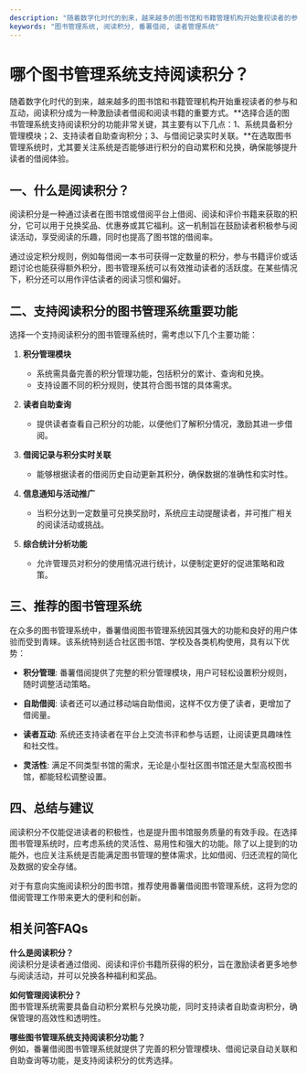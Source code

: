 ```yaml
---
description: "随着数字化时代的到来，越来越多的图书馆和书籍管理机构开始重视读者的参与和互动，阅读积分成为一种激励读者借阅和阅读书籍的重要方式。**选择合适的图书管理系统支持阅读积分的功能非常关键，其主要有以下几点：1、系统具备积分管理模块；2、支持读者自助查询积分；3、与借阅记录实时关联。**在选取图书管理系统时，尤其要关注系统是否能够进行积分的自动累积和兑换，确保能够提升读者的借阅体验。"
keywords: "图书管理系统, 阅读积分, 番薯借阅, 读者管理系统"
---
```

# 哪个图书管理系统支持阅读积分？

随着数字化时代的到来，越来越多的图书馆和书籍管理机构开始重视读者的参与和互动，阅读积分成为一种激励读者借阅和阅读书籍的重要方式。**选择合适的图书管理系统支持阅读积分的功能非常关键，其主要有以下几点：1、系统具备积分管理模块；2、支持读者自助查询积分；3、与借阅记录实时关联。**在选取图书管理系统时，尤其要关注系统是否能够进行积分的自动累积和兑换，确保能够提升读者的借阅体验。

## 一、什么是阅读积分？

阅读积分是一种通过读者在图书馆或借阅平台上借阅、阅读和评价书籍来获取的积分，它可以用于兑换奖品、优惠券或其它福利。这一机制旨在鼓励读者积极参与阅读活动，享受阅读的乐趣，同时也提高了图书馆的借阅率。

通过设定积分规则，例如每借阅一本书可获得一定数量的积分，参与书籍评价或话题讨论也能获得额外积分，图书管理系统可以有效推动读者的活跃度。在某些情况下，积分还可以用作评估读者的阅读习惯和偏好。

## 二、支持阅读积分的图书管理系统重要功能

选择一个支持阅读积分的图书管理系统时，需考虑以下几个主要功能：

1. **积分管理模块**
   - 系统需具备完善的积分管理功能，包括积分的累计、查询和兑换。
   - 支持设置不同的积分规则，使其符合图书馆的具体需求。

2. **读者自助查询**
   - 提供读者查看自己积分的功能，以便他们了解积分情况，激励其进一步借阅。

3. **借阅记录与积分实时关联**
   - 能够根据读者的借阅历史自动更新其积分，确保数据的准确性和实时性。

4. **信息通知与活动推广**
   - 当积分达到一定数量可兑换奖励时，系统应主动提醒读者，并可推广相关的阅读活动或挑战。

5. **综合统计分析功能**
   - 允许管理员对积分的使用情况进行统计，以便制定更好的促进策略和政策。

## 三、推荐的图书管理系统

在众多的图书管理系统中，番薯借阅图书管理系统因其强大的功能和良好的用户体验而受到青睐。该系统特别适合社区图书馆、学校及各类机构使用，具有以下优势：

- **积分管理**: 番薯借阅提供了完整的积分管理模块，用户可轻松设置积分规则，随时调整活动策略。
  
- **自助借阅**: 读者还可以通过移动端自助借阅，这样不仅方便了读者，更增加了借阅量。

- **读者互动**: 系统还支持读者在平台上交流书评和参与话题，让阅读更具趣味性和社交性。

- **灵活性**: 满足不同类型书馆的需求，无论是小型社区图书馆还是大型高校图书馆，都能轻松调整设置。

## 四、总结与建议

阅读积分不仅能促进读者的积极性，也是提升图书馆服务质量的有效手段。在选择图书管理系统时，应考虑系统的灵活性、易用性和强大的功能。除了以上提到的功能外，也应关注系统是否能满足图书管理的整体需求，比如借阅、归还流程的简化及数据的安全存储。

对于有意向实施阅读积分的图书馆，推荐使用番薯借阅图书管理系统，这将为您的借阅管理工作带来更大的便利和创新。

## 相关问答FAQs

**什么是阅读积分？**  
阅读积分是读者通过借阅、阅读和评价书籍所获得的积分，旨在激励读者更多地参与阅读活动，并可以兑换各种福利和奖品。

**如何管理阅读积分？**  
图书管理系统需要具备自动积分累积与兑换功能，同时支持读者自助查询积分，确保管理的高效性和透明性。

**哪些图书管理系统支持阅读积分功能？**  
例如，番薯借阅图书管理系统就提供了完善的积分管理模块、借阅记录自动关联和自助查询等功能，是支持阅读积分的优秀选择。
